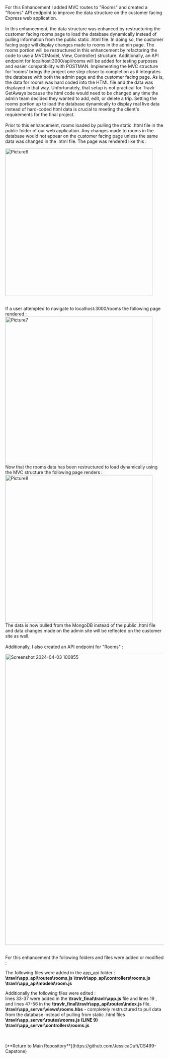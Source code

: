 For this Enhancement I added MVC routes to "Rooms" and created a "Rooms" API endpoint to improve the data structure on the customer facing Express web application.
<br/>
<br/>
In this enhancement, the data structure was enhanced by restructuring the customer facing rooms page to load the database dynamically instead of pulling information from the public static .html file. In doing so, the customer facing page will display changes made to rooms in the admin page. The rooms portion will be restructured in this enhancement by refactoring the code to use a MVC(Model, View, Controller) structure. Additionally, an API endpoint for localhost:3000/api/rooms will be added for testing purposes and easier compatibility with POSTMAN. Implementing the MVC structure for 'rooms' brings the project one step closer to completion as it integrates the database with both the admin page and the customer facing page. As is, the data for rooms was hard coded into the HTML file and the data was displayed in that way. Unfortunately, that setup is not practical for Travlr GetAways because the html code would need to be changed any time the admin team decided they wanted to add, edit, or delete a trip. Setting the rooms portion up to load the database dynamically to display real live data instead of hard-coded html data is crucial to meeting the client's requirements for the final project. 
<br/>
<br/>
Prior to this enhancement, rooms loaded by pulling the static .html file in the public folder of our web application. Any changes made to rooms in the database would not appear on the customer facing page unless the same data was changed in the .html file.  The page was rendered like this : 
<br/>

<img width="468" alt="Picture6" src="https://github.com/JessicaDuft/Data_Structure_Enhancement/assets/130928718/e520b47d-7fb3-4e11-b36f-f6bd4b7ea137">

<br/>
<br/>

If a user attempted to navigate to localhost:3000/rooms the following page rendered : 
<br/>
<img width="468" alt="Picture7" src="https://github.com/JessicaDuft/Data_Structure_Enhancement/assets/130928718/af3d128d-e162-4289-970f-e38af09949ac">
<br/>
Now that the rooms data has been restructured to load dynamically using the MVC structure the following page renders : 
<br/>
<img width="468" alt="Picture8" src="https://github.com/JessicaDuft/Data_Structure_Enhancement/assets/130928718/a0b809c4-03c5-424a-8721-aaa72e813ea5">
<br/>
The data is now pulled from the MongoDB instead of the public .html file and data changes made on the admin site will be reflected on the customer site as well. 
<br/>
<br/>
Additionally, I also created an API endpoint for "Rooms" : 
<br/>

<img width="923" alt="Screenshot 2024-04-03 100855" src="https://github.com/JessicaDuft/Data_Structure_Enhancement/assets/130928718/6ca802a9-75dc-49ac-ba0f-3dec1f403491">
<br/>
<br/>


For this enhancement the following folders and files were added or modified :

The following files were added in the app_api folder : 
**\travlr\app_api\routes\rooms.js**
**\travlr\app_api\controllers\rooms.js**
**\travlr\app_api\models\room.js**

Additionally the following files were edited : 
<br/>
lines 33-37 were added in the **\travlr_final\travlr\app.js** file and lines 19 , and lines 47-56 in the **\travlr_final\travlr\app_api\routes\index.js** file.
<br/>
**\travlr\app_server\views\rooms.hbs** - completely restructured to pull data from the database instead of pulling from static .html files
<br/>
**\travlr\app_server\routes\rooms.js (LINE 9)** 
<br/>
**\travlr\app_server\controllers\rooms.js**

<br/>
<br/>
[**Return to Main Repository**](https://github.com/JessicaDuft/CS499-Capstone)

